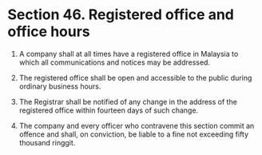 # Section 46. Registered office and office hours

1. A company shall at all times have a registered office in Malaysia to which all communications and notices may be addressed.

2. The registered office shall be open and accessible to the public during ordinary business hours.

3. The Registrar shall be notified of any change in the address of the registered office within fourteen days of such change.

4. The company and every officer who contravene this section commit an offence and shall, on conviction, be liable to a fine not exceeding fifty thousand ringgit.

